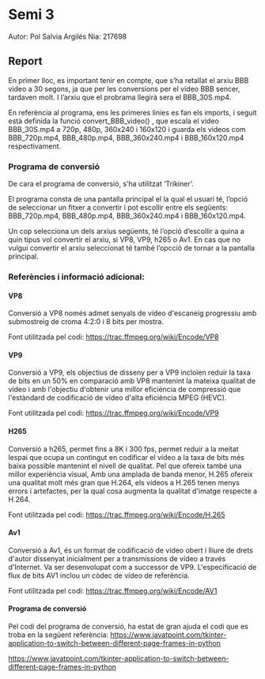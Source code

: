 # Semi 3
Autor: Pol Salvia Argilés
Nia: 217698


## Report

En primer lloc, es important tenir en compte, que s’ha retallat el arxiu BBB video a 30 segons, ja que per les conversions per el video BBB sencer, tardaven molt. I l’arxiu que el probrama llegirà sera el BBB_30S.mp4.

En referència al programa, ens les primeres linies es fan els imports, i seguit està definida la funció convert_BBB_video() , que escala el video BBB_30S.mp4 a 720p, 480p, 360x240 i 160x120 i guarda els videos com BBB_720p.mp4, BBB_480p.mp4, BBB_360x240.mp4 i BBB_160x120.mp4 respectivament.

### Programa de conversió
De cara el programa de conversió, s’ha utilitzat ‘Trikiner’. 

El programa consta de una pantalla principal el la qual el usuari té, l’opció de seleccionar un fitxer a convertir i pot escollir entre els següents: BBB_720p.mp4, BBB_480p.mp4, BBB_360x240.mp4 i BBB_160x120.mp4.

Un cop selecciona un dels arxius següents, té l’opció d’escollir a quina a quin tipus vol convertir el arxiu, si VP8, VP9, h265 o Av1. En cas que no vulgui convertir el arxiu seleccionat té també l’opcció de tornar a la pantalla principal.

### Referències i informació adicional:

#### VP8
Conversió a VP8  només admet senyals de vídeo d'escaneig progressiu amb submostreig de croma 4:2:0 i 8 bits per mostra.

Font utilitzada pel codi: https://trac.ffmpeg.org/wiki/Encode/VP8

#### VP9
Conversió a VP9, els objectius de disseny per a VP9 incloïen reduir la taxa de bits en un 50% en comparació amb VP8 mantenint la mateixa qualitat de vídeo i amb l'objectiu d'obtenir una millor eficiència de compressió que l'estàndard de codificació de vídeo d'alta eficiència MPEG (HEVC).

Font utilitzada pel codi: https://trac.ffmpeg.org/wiki/Encode/VP9 

#### H265
Conversió a h265, permet fins a 8K i 300 fps, permet reduir a la meitat lespai que ocupa un contingut en codificar el vídeo a la taxa de bits més baixa possible mantenint el nivell de qualitat. Pel que ofereix també una millor experiència visual, Amb una amplada de banda menor, H.265 ofereix una qualitat molt més gran que H.264, els vídeos a H.265 tenen menys errors i artefactes, per la qual cosa augmenta la qualitat d'imatge respecte a H.264.

Font utilitzada pel codi: https://trac.ffmpeg.org/wiki/Encode/H.265 
 
#### Av1
Conversió a Av1, és un format de codificació de vídeo obert i lliure de drets d'autor dissenyat inicialment per a transmissions de vídeo a través d'Internet. Va ser desenvolupat com a successor de VP9. L'especificació de flux de bits AV1 inclou un còdec de vídeo de referència.

Font utilitzada pel codi: https://trac.ffmpeg.org/wiki/Encode/AV1 

#### Programa de conversió
Pel codi del programa de conversió, ha estat de gran ajuda el codi que es troba en la següent referència: https://www.javatpoint.com/tkinter-application-to-switch-between-different-page-frames-in-python

https://www.javatpoint.com/tkinter-application-to-switch-between-different-page-frames-in-python
